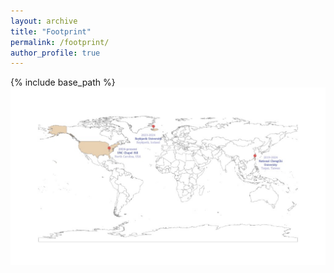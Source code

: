 ```yaml
---
layout: archive
title: "Footprint"
permalink: /footprint/
author_profile: true
---
```


{% include base_path %}
<img src='/images/moyas_footprint.jpg'>
